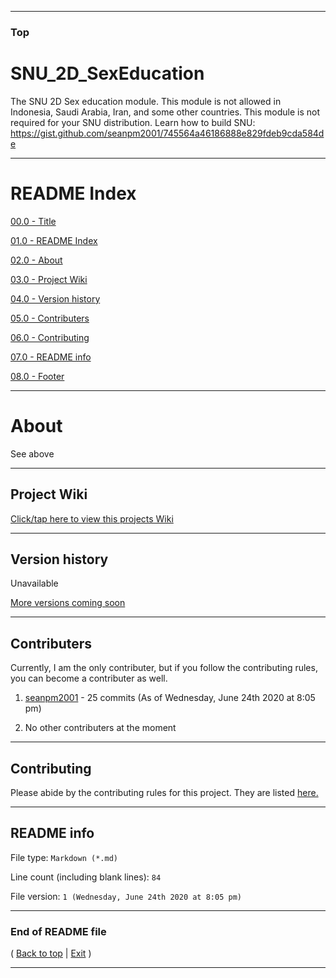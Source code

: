 
***

### Top

# SNU_2D_SexEducation
The SNU 2D Sex education module. This module is not allowed in Indonesia, Saudi Arabia, Iran, and some other countries. This module is not required for your SNU distribution. Learn how to build SNU: https://gist.github.com/seanpm2001/745564a46186888e829fdeb9cda584de

***

# README Index

[00.0 - Title](#SNU_2D_SexEducation)

[01.0 - README Index](#README-Index)

[02.0 - About](#About)

[03.0 - Project Wiki](#Project-Wiki)

[04.0 - Version history](#Version-history)

[05.0 - Contributers](#Contributers)

[06.0 - Contributing](#Contributing)

[07.0 - README info](#README-info)

[08.0 - Footer](#End-of-README-file)

***

# About

See above

***

## Project Wiki

[Click/tap here to view this projects Wiki](https://github.com/seanpm2001/SNU_2D_SexEducation/Wiki/)

***

## Version history

Unavailable

[More versions coming soon](https://www.example.com/)

***

## Contributers

Currently, I am the only contributer, but if you follow the contributing rules, you can become a contributer as well.

1. [seanpm2001](https://github.com/seanpm2001/) - 25 commits (As of Wednesday, June 24th 2020 at 8:05 pm)

2. No other contributers at the moment

***

## Contributing

Please abide by the contributing rules for this project. They are listed [here.](https://github.com/seanpm2001/SNU_2D_SexEducation/blob/master/CONTRIBUTING.md)

***

## README info

File type: `Markdown (*.md)`

Line count (including blank lines): `84`

File version: `1 (Wednesday, June 24th 2020 at 8:05 pm)`

***

### End of README file

( [Back to top](#Top) | [Exit](https://github.com/) )

***
